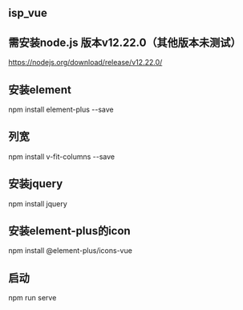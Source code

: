 ## isp_vue
## 需安装node.js 版本v12.22.0（其他版本未测试）
https://nodejs.org/download/release/v12.22.0/
## 安装element
npm install element-plus --save
## 列宽
npm install v-fit-columns --save
## 安装jquery
npm install jquery
## 安装element-plus的icon
npm install @element-plus/icons-vue
## 启动
npm run serve